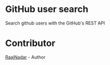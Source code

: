 # GitHub user search
Search github users with the GitHub's REST API

# Contributor

[RaajNadar](https://github.com/RaajNadar) - Author
